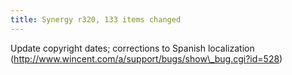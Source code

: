 ```yaml
---
title: Synergy r320, 133 items changed
---
```


Update copyright dates; corrections to Spanish localization (http://www.wincent.com/a/support/bugs/show\_bug.cgi?id=528)
